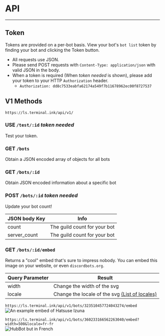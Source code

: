 # API
---

## Token

Tokens are provided on a per-bot basis. View your bot's `bot list` token by finding your bot and clicking the Token button.

- All requests use JSON.
- Please send POST requests with `Content-Type: application/json` with valid JSON in the body.
- When a token is required (When _token needed_ is shown), please add your token to your HTTP `Authorization` header.
	- `Authorization: dd8c7533eabfa62174a549f7b11678962ec00f8727537`

## V1 Methods
`https://ls.terminal.ink/api/v1/`

### USE `/test/:id` _token needed_
Test your token.

### GET `/bots`  
Obtain a JSON encoded array of objects for all bots

### GET `/bots/:id`
Obtain JSON encoded information about a specific bot

### POST `/bots/:id` _token needed_
Update your bot count!

JSON body Key   | Info
----------------|--------
count           | The guild count for your bot
server_count    | The guild count for your bot

### GET `/bots/:id/embed`
Returns a "cool" embed that's sure to impress nobody.
You can embed this image on your website, or even `discordbots.org`.

Query Parameter | Result
----------------|--------
width           | Change the width of the svg
locale          | Change the locale of the svg [(List of locales)](https://github.com/Terminal/ls.terminal.ink/tree/master/locales)

`https://ls.terminal.ink/api/v1/bots/323510457724043274/embed`  
![An example embed of Hatsuse Izuna](https://ls.terminal.ink/api/v1/bots/323510457724043274/embed)

`https://ls.terminal.ink/api/v1/bots/360233166562263040/embed?width=500&locale=fr-fr`  
![HubBot but in French](https://ls.terminal.ink/api/v1/bots/360233166562263040/embed?width=500&locale=fr-fr)
